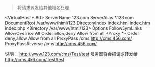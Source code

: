 

> 将请求转发给其他域名处理

<VirtualHost *:80>
ServerName 123.com
ServerAlias *.123.com
DocumentRoot /var/www/html/123
DirectoryIndex index.html index.htm index.php
<Directory /var/www/html/123>
    Options FollowSymLinks
    AllowOverride All
    Order allow,deny
    Allow from all
</Directory>
<Proxy *>
Order deny,allow
Allow from all
</Proxy>
ProxyPass /cms http://cms.456.com/
ProxyPassReverse /cms http://cms.456.com/
</VirtualHost>

说明：
http://www.123.com/cms/Test/test
服务器将会把请求转发给
http://cms.456.com/Test/test
